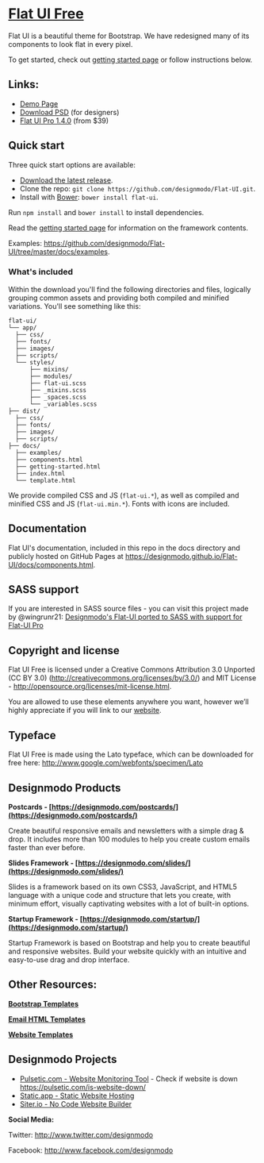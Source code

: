 
# [Flat UI Free](https://designmodo.github.io/Flat-UI/)

Flat UI is a beautiful theme for Bootstrap. We have redesigned many of its components to look flat in every pixel.

To get started, check out [getting started page](https://designmodo.github.io/Flat-UI/docs/getting-started.html) or follow instructions below.

## Links:

+ [Demo Page](https://designmodo.github.io/Flat-UI/)
+ [Download PSD](https://designmodo.com/flat-free/) (for designers)
+ [Flat UI Pro 1.4.0](https://designmodo.com/flat/) (from $39)

## Quick start

Three quick start options are available:

- [Download the latest release](https://github.com/designmodo/Flat-UI/archive/2.3.0.zip).
- Clone the repo: `git clone https://github.com/designmodo/Flat-UI.git`.
- Install with [Bower](http://bower.io): `bower install flat-ui`.

Run `npm install` and `bower install` to install dependencies.

Read the [getting started page](https://designmodo.github.io/Flat-UI/docs/getting-started.html) for information on the framework contents.

Examples: <https://github.com/designmodo/Flat-UI/tree/master/docs/examples>.


### What's included

Within the download you'll find the following directories and files, logically grouping common assets and providing both compiled and minified variations. You'll see something like this:

```
flat-ui/
└── app/
  ├── css/
  ├── fonts/
  ├── images/
  ├── scripts/
  └── styles/
      ├── mixins/
      ├── modules/
      ├── flat-ui.scss
      ├── _mixins.scss
      ├── _spaces.scss
      └── _variables.scss
├── dist/
  ├── css/
  ├── fonts/
  ├── images/
  ├── scripts/
├── docs/
  ├── examples/
  ├── components.html
  ├── getting-started.html
  ├── index.html
  └── template.html
```

We provide compiled CSS and JS (`flat-ui.*`), as well as compiled and minified CSS and JS (`flat-ui.min.*`). Fonts with icons are included.

## Documentation

Flat UI's documentation, included in this repo in the docs directory and publicly hosted on GitHub Pages at <https://designmodo.github.io/Flat-UI/docs/components.html>.


## SASS support

If you are interested in SASS source files - you can visit this project made by @wingrunr21:
[Designmodo's Flat-UI ported to SASS with support for Flat-UI Pro](https://github.com/wingrunr21/flat-ui-sass)

## Copyright and license

Flat UI Free is licensed under a Creative Commons Attribution 3.0 Unported (CC BY 3.0)  (http://creativecommons.org/licenses/by/3.0/) and MIT License - http://opensource.org/licenses/mit-license.html.

You are allowed to use these elements anywhere you want, however we’ll highly appreciate if you will link to our [website](https://designmodo.com).

## Typeface

Flat UI Free is made using the Lato typeface, which can be downloaded for free here: http://www.google.com/webfonts/specimen/Lato

## Designmodo Products

**Postcards - [https://designmodo.com/postcards/](https://designmodo.com/postcards/)**

Create beautiful responsive emails and newsletters with a simple drag & drop. It includes more than 100 modules to
help you create custom emails faster than ever before.

**Slides Framework - [https://designmodo.com/slides/](https://designmodo.com/slides/)**

Slides is a framework based on its own CSS3, JavaScript, and HTML5 language with a unique code and structure that lets you create, with minimum effort, visually captivating websites with a lot of built-in options.

**Startup Framework - [https://designmodo.com/startup/](https://designmodo.com/startup/)**

Startup Framework is based on Bootstrap and help you to create beautiful and responsive websites. Build your website quickly with an intuitive and easy-to-use drag and drop interface.

## Other Resources:

**[Bootstrap Templates](https://designmodo.com/bootstrap-templates/)**

**[Email HTML Templates](https://designmodo.com/email-templates/)**

**[Website Templates](https://designmodo.com/website-templates/)**

## Designmodo Projects

 - [Pulsetic.com - Website Monitoring Tool](https://pulsetic.com/) - Check if website is down https://pulsetic.com/is-website-down/
 - [Static.app - Static Website Hosting](https://static.app/)
 - [Siter.io - No Code Website Builder](https://siter.io/)

**Social Media:**

Twitter: <http://www.twitter.com/designmodo>

Facebook: <http://www.facebook.com/designmodo>
